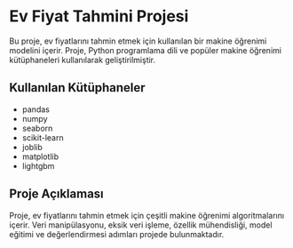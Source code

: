 # Ev Fiyat Tahmini Projesi

Bu proje, ev fiyatlarını tahmin etmek için kullanılan bir makine öğrenimi modelini içerir. Proje, Python programlama dili ve popüler makine öğrenimi kütüphaneleri kullanılarak geliştirilmiştir.

## Kullanılan Kütüphaneler

- pandas
- numpy
- seaborn
- scikit-learn
- joblib
- matplotlib
- lightgbm

## Proje Açıklaması

Proje, ev fiyatlarını tahmin etmek için çeşitli makine öğrenimi algoritmalarını içerir. Veri manipülasyonu, eksik veri işleme, özellik mühendisliği, model eğitimi ve değerlendirmesi adımları projede bulunmaktadır.

